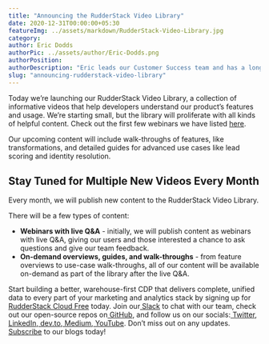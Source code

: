 ```yaml
---
title: "Announcing the RudderStack Video Library"
date: 2020-12-31T00:00:00+05:30
featureImg: ../assets/markdown/RudderStack-Video-Library.jpg
category: 
author: Eric Dodds
authorPic: ../assets/author/Eric-Dodds.png
authorPosition: 
authorDescription: "Eric leads our Customer Success team and has a long history of helping companies architect customer data stacks and use their data to grow."
slug: "announcing-rudderstack-video-library"
---
```


Today we’re launching our RudderStack Video Library, a collection of informative videos that help developers understand our product’s features and usage. We’re starting small, but the library will proliferate with all kinds of helpful content. Check out the first few webinars we have listed [here](https://resources.rudderstack.com/video-library). 

Our upcoming content will include walk-throughs of features, like transformations, and detailed guides for advanced use cases like lead scoring and identity resolution. 


## Stay Tuned for Multiple New Videos Every Month

Every month, we will publish new content to the RudderStack Video Library. 

There will be a few types of content: 



*   **Webinars with live Q&A** - initially, we will publish content as webinars with live Q&A, giving our users and those interested a chance to ask questions and give our team feedback. 
*   **On-demand overviews, guides, and walk-throughs** - from feature overviews to use-case walk-throughs, all of our content will be available on-demand as part of the library after the live Q&A. 

Start building a better, warehouse-first CDP that delivers complete, unified data to every part of your marketing and analytics stack by signing up for[ RudderStack Cloud Free](https://app.rudderlabs.com/signup?type=freetrial) today. Join our[ Slack](https://resources.rudderstack.com/join-rudderstack-slack) to chat with our team, check out our open-source repos on[ GitHub](https://github.com/rudderlabs), and follow us on our socials:[ Twitter](https://twitter.com/RudderStack),[ LinkedIn](https://www.linkedin.com/company/rudderlabs/),[ dev.to](https://dev.to/rudderstack),[ Medium](https://rudderstack.medium.com/),[ YouTube](https://www.youtube.com/channel/UCgV-B77bV_-LOmKYHw8jvBw). Don’t miss out on any updates. [Subscribe](https://rudderstack.com/blog/) to our blogs today!
